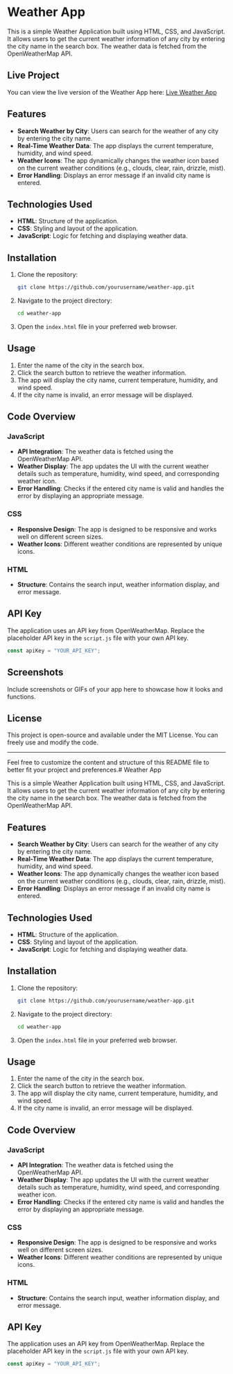 # Weather App

This is a simple Weather Application built using HTML, CSS, and JavaScript. It allows users to get the current weather information of any city by entering the city name in the search box. The weather data is fetched from the OpenWeatherMap API.

## Live Project
You can view the live version of the Weather App here: [Live Weather App](https://weather-app-using-html-css-and-javascript-l4scb3rwa.vercel.app/)

## Features

- **Search Weather by City**: Users can search for the weather of any city by entering the city name.
- **Real-Time Weather Data**: The app displays the current temperature, humidity, and wind speed.
- **Weather Icons**: The app dynamically changes the weather icon based on the current weather conditions (e.g., clouds, clear, rain, drizzle, mist).
- **Error Handling**: Displays an error message if an invalid city name is entered.

## Technologies Used
- **HTML**: Structure of the application.
- **CSS**: Styling and layout of the application.
- **JavaScript**: Logic for fetching and displaying weather data.

## Installation

1. Clone the repository:

   ```bash
   git clone https://github.com/yourusername/weather-app.git
   ```

2. Navigate to the project directory:

   ```bash
   cd weather-app
   ```

3. Open the `index.html` file in your preferred web browser.

## Usage

1. Enter the name of the city in the search box.
2. Click the search button to retrieve the weather information.
3. The app will display the city name, current temperature, humidity, and wind speed.
4. If the city name is invalid, an error message will be displayed.

## Code Overview

### JavaScript

- **API Integration**: The weather data is fetched using the OpenWeatherMap API.
- **Weather Display**: The app updates the UI with the current weather details such as temperature, humidity, wind speed, and corresponding weather icon.
- **Error Handling**: Checks if the entered city name is valid and handles the error by displaying an appropriate message.

### CSS

- **Responsive Design**: The app is designed to be responsive and works well on different screen sizes.
- **Weather Icons**: Different weather conditions are represented by unique icons.

### HTML

- **Structure**: Contains the search input, weather information display, and error message.

## API Key

The application uses an API key from OpenWeatherMap. Replace the placeholder API key in the `script.js` file with your own API key.

```javascript
const apiKey = "YOUR_API_KEY";
```

## Screenshots

Include screenshots or GIFs of your app here to showcase how it looks and functions.

## License

This project is open-source and available under the MIT License. You can freely use and modify the code.

---

Feel free to customize the content and structure of this README file to better fit your project and preferences.# Weather App

This is a simple Weather Application built using HTML, CSS, and JavaScript. It allows users to get the current weather information of any city by entering the city name in the search box. The weather data is fetched from the OpenWeatherMap API.

## Features

- **Search Weather by City**: Users can search for the weather of any city by entering the city name.
- **Real-Time Weather Data**: The app displays the current temperature, humidity, and wind speed.
- **Weather Icons**: The app dynamically changes the weather icon based on the current weather conditions (e.g., clouds, clear, rain, drizzle, mist).
- **Error Handling**: Displays an error message if an invalid city name is entered.

## Technologies Used

- **HTML**: Structure of the application.
- **CSS**: Styling and layout of the application.
- **JavaScript**: Logic for fetching and displaying weather data.

## Installation

1. Clone the repository:

   ```bash
   git clone https://github.com/yourusername/weather-app.git
   ```

2. Navigate to the project directory:

   ```bash
   cd weather-app
   ```

3. Open the `index.html` file in your preferred web browser.

## Usage

1. Enter the name of the city in the search box.
2. Click the search button to retrieve the weather information.
3. The app will display the city name, current temperature, humidity, and wind speed.
4. If the city name is invalid, an error message will be displayed.

## Code Overview

### JavaScript

- **API Integration**: The weather data is fetched using the OpenWeatherMap API.
- **Weather Display**: The app updates the UI with the current weather details such as temperature, humidity, wind speed, and corresponding weather icon.
- **Error Handling**: Checks if the entered city name is valid and handles the error by displaying an appropriate message.

### CSS

- **Responsive Design**: The app is designed to be responsive and works well on different screen sizes.
- **Weather Icons**: Different weather conditions are represented by unique icons.

### HTML

- **Structure**: Contains the search input, weather information display, and error message.

## API Key

The application uses an API key from OpenWeatherMap. Replace the placeholder API key in the `script.js` file with your own API key.

```javascript
const apiKey = "YOUR_API_KEY";
```



